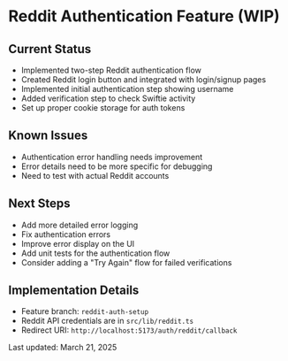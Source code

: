 # Reddit Authentication Feature (WIP)

## Current Status
- Implemented two-step Reddit authentication flow
- Created Reddit login button and integrated with login/signup pages
- Implemented initial authentication step showing username
- Added verification step to check Swiftie activity
- Set up proper cookie storage for auth tokens

## Known Issues
- Authentication error handling needs improvement
- Error details need to be more specific for debugging
- Need to test with actual Reddit accounts

## Next Steps
- Add more detailed error logging
- Fix authentication errors
- Improve error display on the UI
- Add unit tests for the authentication flow
- Consider adding a "Try Again" flow for failed verifications

## Implementation Details
- Feature branch: `reddit-auth-setup`
- Reddit API credentials are in `src/lib/reddit.ts`
- Redirect URI: `http://localhost:5173/auth/reddit/callback`

Last updated: March 21, 2025
